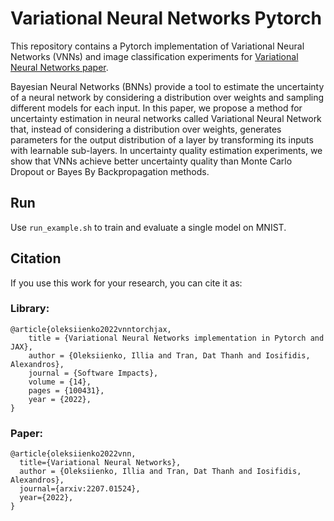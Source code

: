 # Variational Neural Networks Pytorch

This repository contains a Pytorch implementation of Variational Neural Networks (VNNs) and image classification experiments for [Variational Neural Networks paper](https://arxiv.org/abs/2207.01524).

Bayesian Neural Networks (BNNs) provide a tool to estimate the uncertainty of a neural network by considering a distribution over weights and sampling different models for each input. In this paper, we propose a method for uncertainty estimation in neural networks called Variational Neural Network that, instead of considering a distribution over weights, generates parameters for the output distribution of a layer by transforming its inputs with learnable sub-layers. In uncertainty quality estimation experiments, we show that VNNs achieve better uncertainty quality than Monte Carlo Dropout or Bayes By Backpropagation methods.

## Run

Use `run_example.sh` to train and evaluate a single model on MNIST.
## Citation

If you use this work for your research, you can cite it as:
### Library:
```
@article{oleksiienko2022vnntorchjax,
    title = {Variational Neural Networks implementation in Pytorch and JAX},
    author = {Oleksiienko, Illia and Tran, Dat Thanh and Iosifidis, Alexandros},
    journal = {Software Impacts},
    volume = {14},
    pages = {100431},
    year = {2022},
}
```
### Paper:
```
@article{oleksiienko2022vnn,
  title={Variational Neural Networks}, 
  author = {Oleksiienko, Illia and Tran, Dat Thanh and Iosifidis, Alexandros},
  journal={arxiv:2207.01524}, 
  year={2022},
}
```
